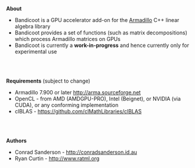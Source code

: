**About**
* Bandicoot is a GPU accelerator add-on for the [Armadillo](http://arma.sourceforge.net) C++ linear algebra library
* Bandicoot provides a set of functions (such as matrix decompositions) which process Armadillo matrices on GPUs
* Bandicoot is currently a **work-in-progress** and hence currently only for experimental use
<br>
<br>

**Requirements** (subject to change)
* Armadillo 7.900 or later http://arma.sourceforge.net
* OpenCL - from AMD (AMDGPU-PRO), Intel (Beignet), or NVIDIA (via CUDA), or any conforming implementation
* clBLAS - https://github.com/clMathLibraries/clBLAS
<br>
<br>

**Authors**
* Conrad Sanderson - http://conradsanderson.id.au
* Ryan Curtin - http://www.ratml.org
<br>
<br>
